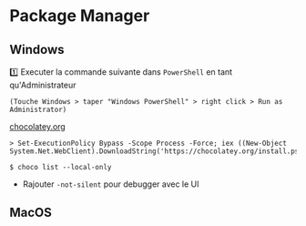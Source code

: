 # Package Manager


## Windows


:one: Executer la commande suivante dans `PowerShell` en tant qu'Administrateur

```
(Touche Windows > taper "Windows PowerShell" > right click > Run as Administrator)
```

[chocolatey.org](http://chocolatey.org/)


```
> Set-ExecutionPolicy Bypass -Scope Process -Force; iex ((New-Object System.Net.WebClient).DownloadString('https://chocolatey.org/install.ps1'))
```



```
$ choco list --local-only
```


* Rajouter `-not-silent` pour debugger avec le UI




## MacOS
